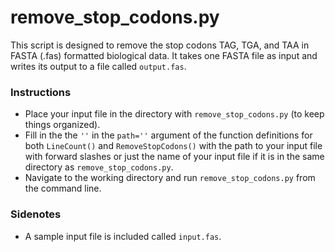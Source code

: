 # remove_stop_codons.py

This script is designed to remove the stop codons TAG, TGA, and TAA in FASTA
(.fas) formatted biological data.  It takes one FASTA file as input and writes
its output to a file called ```output.fas```.

### Instructions

  - Place your input file in the directory with ```remove_stop_codons.py```
  (to keep things organized).
  - Fill in the the ```''``` in the ```path=''``` argument of the function
  definitions for both ```LineCount()``` and ```RemoveStopCodons()``` with the
  path to your input file with forward slashes or just the name of your input
  file if it is in the same directory as ```remove_stop_codons.py```.
  - Navigate to the working directory and run ```remove_stop_codons.py``` from
  the command line.

### Sidenotes

  - A sample input file is included called ```input.fas```.
